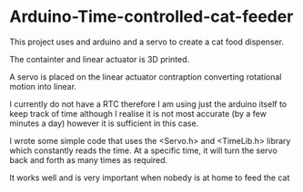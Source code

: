 # Arduino-Time-controlled-cat-feeder

This project uses and arduino and a servo to create a cat food dispenser.

The containter and linear actuator is 3D printed.

A servo is placed on the linear actuator contraption converting rotational motion into linear.

I currently do not have a RTC therefore I am using just the arduino itself to keep track of time although I realise it is not most accurate (by a few minutes a day) however it is sufficient in this case.

I wrote some simple code that uses the <Servo.h> and <TimeLib.h> library which constantly reads the time. At a specific time, it will turn the servo back and forth as many times as required.

It works well and is very important when nobedy is at home to feed the cat
